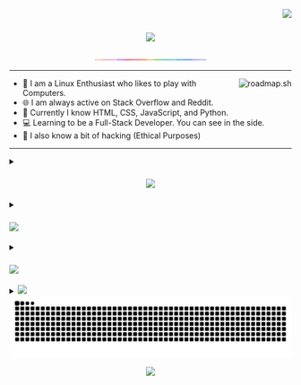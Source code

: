 <a href="https://visitcountpro.netlify.app"><p align="right"><img src="https://visitcountpro.netlify.app/api?id=MuntasirSZN&label=Profile%20Views&color=0&icon=1&pretty=true"></p></a>

<h3 align="center"><img src="https://readme-typing-svg.herokuapp.com/?lines=Hi+There!👋;I+Am+Muntasir;A+Linux+Enthusiast🐧;A+Nature+Lover🌱;&font=Poppins&center=true"></h3>

<p align="center">
  <img src="https://github.com/MuntasirSZN/MuntasirSZN/blob/master/macchiato.png?raw=true" width="200" />
</p>

---

> <a href="https://roadmap.sh"><img src="https://roadmap.sh/card/wide/672a1e1331d65c235dcdb2e3?variant=dark&roadmaps=linux%2Creact%2Cfull-stack%2Crust" alt="roadmap.sh" align="right"/></a>

- 🌱 I am a Linux Enthusiast who likes to play with Computers.
- 🌐 I am always active on Stack Overflow and Reddit.
- 💽 Currently I know HTML, CSS, JavaScript, and Python.
- 💻 Learning to be a Full-Stack Developer. You can see in the side.
- 🔨 I also know a bit of hacking (Ethical Purposes)

---

<details>
<summary><h3 align="center"><img src="https://readme-typing-svg.herokuapp.com/?lines=📊My+Statistics;&font=Poppins"></h3></summary>

<p align="center"><img src="https://github-readme-streak-stats.herokuapp.com/?user=MuntasirSZN&theme=tokyonight&hide_border=true"/></p>
<p align="center"><img src="https://github-readme-stats.vercel.app/api/?username=MuntasirSZN&show_icons=true&include_all_commits=true&theme=tokyonight&hide_border=true&rank_icon=github"/></p>
<p align="center"><img src="http://github-profile-summary-cards.vercel.app/api/cards/profile-details?username=MuntasirSZN&theme=tokyonight"/></p>
<p align="center"><img src="https://github-readme-activity-graph.vercel.app/graph?username=MuntasirSZN&theme=tokyo-night&hide_border=true"/></p>

</details>

<details>
<summary><h3 align="left"><img src="https://readme-typing-svg.herokuapp.com/?lines=🌐+Socials;&font=Poppins"></h3></summary>

<p>
  <a href="https://discord.com/users/1188396605125165126"><img src="https://go-skill-icons.vercel.app/api/icons?i=discord" alt="Discord"></a>
  <a href="https://stackoverflow.com/users/27158232"><img src="https://go-skill-icons.vercel.app/api/icons?i=stackoverflow" alt="Stack Overflow"></a>
  <a href="https://x.com/muntasirszn"><img src="https://go-skill-icons.vercel.app/api/icons?i=x" alt="X"></a>
  <a href="https://www.reddit.com/user/Cute_Elevator2547/"><img src="https://go-skill-icons.vercel.app/api/icons?i=reddit" alt="Reddit"/></a>
  <a href="https://app.daily.dev/muntasirmahmud95"><img src="https://go-skill-icons.vercel.app/api/icons?i=dailydev" /></a>
</p>

</details>

<details>
  <summary><h3 align="left"><img src="https://readme-typing-svg.herokuapp.com/?lines=💻+Frameworks,+Libraries+And+Tools;💻+That+I+Use+Everyday;&font=Poppins"></h3></summary>

  <p align="center">
    <a href="https://zen-browser.app"><img src="https://go-skill-icons.vercel.app/api/icons?i=zen" alt="Zen"></a>
    <a href="https://neovim.io"><img src="https://go-skill-icons.vercel.app/api/icons?i=neovim" alt="Neovim"></a>
    <a href="https://zed.dev"><img src="https://go-skill-icons.vercel.app/api/icons?i=zed" alt="Zed"></a>
    <a href="https://vscode.dev/"><img src="https://go-skill-icons.vercel.app/api/icons?i=vscode" alt="Vscode"></a>
    <a href="https://github.com/tmux/tmux"><img src="https://go-skill-icons.vercel.app/api/icons?i=tmux" alt="Tmux"></a>
    <a href="https://archlinux.org"><img src="https://go-skill-icons.vercel.app/api/icons?i=arch" alt="Arch"></a>
    <a href="https://hyprland.org"><img src="https://go-skill-icons.vercel.app/api/icons?i=hyprland" alt="Hyprland"></a>
    <a href="https://sw.kovidgoyal.net/kitty/"><img src="https://go-skill-icons.vercel.app/api/icons?i=kitty" alt="Kitty"></a>
    <a href="https://doc.rust-lang.org/stable/book/"><img src="https://go-skill-icons.vercel.app/api/icons?i=rust" alt="Rust"></a>
    <a href="https://www.lua.org"><img src="https://go-skill-icons.vercel.app/api/icons?i=lua" alt="Lua"></a>
    <a href="https://developer.mozilla.org/en-US/docs/Web/CSS"><img src="https://go-skill-icons.vercel.app/api/icons?i=css" alt="CSS"></a>
    <a href="https://tailwindcss.com/docs"><img src="https://go-skill-icons.vercel.app/api/icons?i=tailwind" alt="TailwindCSS"></a>
    <a href="https://developer.mozilla.org/en-US/docs/Web/HTML"><img src="https://go-skill-icons.vercel.app/api/icons?i=html" alt="HTML5"></a>
    <a href="https://developer.mozilla.org/en-US/docs/Web/JavaScript"><img src="https://go-skill-icons.vercel.app/api/icons?i=js" alt="JavaScript"></a>
    <a href="https://www.typescriptlang.org/docs/"><img src="https://go-skill-icons.vercel.app/api/icons?i=ts" alt="TypeScript"></a>
    <a href="https://reactjs.org/docs/getting-started.html"><img src="https://go-skill-icons.vercel.app/api/icons?i=react" alt="React"></a>
    <a href="https://tanstack.com/query/v3/"><img src="https://go-skill-icons.vercel.app/api/icons?i=reactquery" alt="React Query"/></a>
    <a href="https://threejs.org/"><img src="https://go-skill-icons.vercel.app/api/icons?i=threejs" alt="Three.js"/></a>
    <a href="https://arcjet.com/"><img src="https://go-skill-icons.vercel.app/api/icons?i=arcjet" alt="Arcjet"/></a>
    <a href="https://trpc.io/"><img src="https://go-skill-icons.vercel.app/api/icons?i=trpc" alt="Trpc"/></a>
    <a href="https://commonmark.org/docs/"><img src="https://go-skill-icons.vercel.app/api/icons?i=markdown" alt="Markdown"></a>
    <a href="https://learn.microsoft.com/en-us/powershell/scripting/overview"><img src="https://go-skill-icons.vercel.app/api/icons?i=powershell" alt="PowerShell"></a>
    <a href="https://docs.python.org/3/"><img src="https://go-skill-icons.vercel.app/api/icons?i=python" alt="Python"></a>
    <a href="https://www.gnu.org/software/bash/manual/bash.html"><img src="https://go-skill-icons.vercel.app/api/icons?i=bash" alt="bash"></a>
    <a href="https://aws.amazon.com/documentation/"><img src="https://go-skill-icons.vercel.app/api/icons?i=aws" alt="AWS"></a>
    <a href="https://learn.microsoft.com/en-us/azure/"><img src="https://go-skill-icons.vercel.app/api/icons?i=azure" alt="Azure"></a>
    <a href="https://cloud.google.com/docs"><img src="https://go-skill-icons.vercel.app/api/icons?i=gcp" alt="Google Cloud"></a>
    <a href="https://googleanalytics.com"><img src="https://go-skill-icons.vercel.app/api/icons?i=googleanalytics" alt="Google Analytics"/></a>
    <a href="https://developers.cloudflare.com/"><img src="https://go-skill-icons.vercel.app/api/icons?i=cloudflare" alt="Cloudflare"></a>
    <a href="https://devcenter.heroku.com/articles"><img src="https://go-skill-icons.vercel.app/api/icons?i=heroku" alt="Heroku"></a>
    <a href="https://github.com"><img src="https://go-skill-icons.vercel.app/api/icons?i=github" alt="Github"></a>
    <a href="https://github.com"><img src="https://go-skill-icons.vercel.app/api/icons?i=githubpages" alt="Github Pages"></a>
    <a href="https://github.com"><img src="https://go-skill-icons.vercel.app/api/icons?i=githubactions" alt="Github Actions"></a>
    <a href="https://github.com"><img src="https://go-skill-icons.vercel.app/api/icons?i=githubcopilot" alt="Github Copilot"></a>
    <a href="https://vim.org"><img src="https://go-skill-icons.vercel.app/api/icons?i=vim" alt="Vim"></a>
    <a href="https://datadoghq.com"><img src="https://go-skill-icons.vercel.app/api/icons?i=datadog" alt="Datadog"></a>
    <a href="https://git-scm.com/"><img src="https://go-skill-icons.vercel.app/api/icons?i=git" alt="Git"></a>
    <a href="https://vercel.com/docs"><img src="https://go-skill-icons.vercel.app/api/icons?i=vercel" alt="Vercel"></a>
    <a href="https://netlify.com/"><img src="https://go-skill-icons.vercel.app/api/icons?i=netlify" alt="Netlify"></a>
    <a href="https://vite.dev/"><img src="https://go-skill-icons.vercel.app/api/icons?i=vite" alt="Vite"></a>
    <a href="https://docs.astro.build/"><img src="https://go-skill-icons.vercel.app/api/icons?i=astro" alt="Astro"></a>
    <a href="https://nextjs.org/docs"><img src="https://go-skill-icons.vercel.app/api/icons?i=nextjs" alt="Next.js"></a>
    <a href="https://expressjs.com/en/api.html"><img src="https://go-skill-icons.vercel.app/api/icons?i=express" alt="Express.js"></a>
    <a href="https://hono.dev/docs"><img src="https://go-skill-icons.vercel.app/api/icons?i=hono" alt="Hono"></a>
    <a href="https://learning.postman.com/docs/"><img src="https://go-skill-icons.vercel.app/api/icons?i=postman" alt="Postman"></a>
    <a href="https://docs.npmjs.com/"><img src="https://go-skill-icons.vercel.app/api/icons?i=npm" alt="NPM"></a>
    <a href="https://nodejs.org/api/"><img src="https://go-skill-icons.vercel.app/api/icons?i=nodejs" alt="NodeJS"></a>
    <a href="https://pnpm.io/docs"><img src="https://go-skill-icons.vercel.app/api/icons?i=pnpm" alt="PNPM"></a>
    <a href="https://yarnpkg.com/docs"><img src="https://go-skill-icons.vercel.app/api/icons?i=yarn" alt="Yarn"></a>
    <a href="https://bun.sh/docs"><img src="https://go-skill-icons.vercel.app/api/icons?i=bun" alt="Bun"></a>
    <a href="https://vitest.dev"><img src="https://go-skill-icons.vercel.app/api/icons?i=vitest" alt="Vitest"></a>
    <a href="https://playwright.dev"><img src="https://go-skill-icons.vercel.app/api/icons?i=playwright" alt="Playwright"></a>
    <a href="https://jestjs.io"><img src="https://go-skill-icons.vercel.app/api/icons?i=jest" alt="Jest"></a>
    <a href="https://deno.land/manual"><img src="https://go-skill-icons.vercel.app/api/icons?i=deno" alt="Deno"></a>
    <a href="https://nginx.org/en/docs/"><img src="https://go-skill-icons.vercel.app/api/icons?i=nginx" alt="Nginx"></a>
    <a href="https://docs.mongodb.com/"><img src="https://go-skill-icons.vercel.app/api/icons?i=mongodb" alt="MongoDB"></a>
    <a href="https://www.postgresql.org/docs/"><img src="https://go-skill-icons.vercel.app/api/icons?i=postgres" alt="Postgres"></a>
    <a href="https://www.sqlite.org/docs.html"><img src="https://go-skill-icons.vercel.app/api/icons?i=sqlite" alt="SQLite"></a>
    <a href="https://docs.turso.tech/libsql"><img src="https://go-skill-icons.vercel.app/api/icons?i=libsql" alt="LibSQL"></a>
    <a href="https://redis.io/docs"><img src="https://go-skill-icons.vercel.app/api/icons?i=redis" alt="Redis"></a>
    <a href="https://prisma.io"><img src="https://go-skill-icons.vercel.app/api/icons?i=prisma" alt="Prisma"></a>
    <a href="https://orm.drizzle.team"><img src="https://go-skill-icons.vercel.app/api/icons?i=drizzle" alt="Drizzle"></a> 
    <a href="https://www.docker.com"><img src="https://go-skill-icons.vercel.app/api/icons?i=docker" alt="Docker"></a>
    <a href="https://helpx.adobe.com/acrobat/reader.html"><img src="https://go-skill-icons.vercel.app/api/icons?i=acrobat" alt="Adobe Acrobat Reader"></a>
    <a href="https://helpx.adobe.com/illustrator/documentation.html"><img src="https://go-skill-icons.vercel.app/api/icons?i=illustrator" alt="Adobe Illustrator"></a>
    <a href="https://helpx.adobe.com/photoshop/documentation.html"><img src="https://go-skill-icons.vercel.app/api/icons?i=photoshop" alt="Adobe Photoshop"></a>
    <a href="https://helpx.adobe.com/premiere-pro/user-guide.html"><img src="https://go-skill-icons.vercel.app/api/icons?i=premiere" alt="Adobe Premier Pro"/></a>
    <a href="https://help.figma.com/"><img src="https://go-skill-icons.vercel.app/api/icons?i=figma" alt="Figma"></a>
  </p>

</details>

<details>

<summary><img src="https://readme-typing-svg.herokuapp.com/?lines=⚡+Recent+Activity;&font=Poppins"></summary>

<!--START_SECTION:activity-->
1. 🗣 Commented on [#488](https://github.com/zbirenbaum/copilot.lua/pull/488#issuecomment-2894352771) in [zbirenbaum/copilot.lua](https://github.com/zbirenbaum/copilot.lua)
2. 🗣 Commented on [#488](https://github.com/zbirenbaum/copilot.lua/pull/488#issuecomment-2894312021) in [zbirenbaum/copilot.lua](https://github.com/zbirenbaum/copilot.lua)
3. 🗣 Commented on [#488](https://github.com/zbirenbaum/copilot.lua/pull/488#issuecomment-2894299137) in [zbirenbaum/copilot.lua](https://github.com/zbirenbaum/copilot.lua)
4. ❗ Opened issue [#175](https://github.com/cordx56/rustowl/issues/175) in [cordx56/rustowl](https://github.com/cordx56/rustowl)
5. 🗣 Commented on [#174](https://github.com/cordx56/rustowl/pull/174#issuecomment-2893836438) in [cordx56/rustowl](https://github.com/cordx56/rustowl)
<!--END_SECTION:activity-->

</details>

<img src="https://raw.githubusercontent.com/MuntasirSZN/MuntasirSZN/refs/heads/output/github-contribution-grid-snake.svg">

<p align="center"><img src="https://readme-typing-svg.herokuapp.com/?lines=Thanks+For+Visiting+💖;&font=Poppins&center=true"></p>
